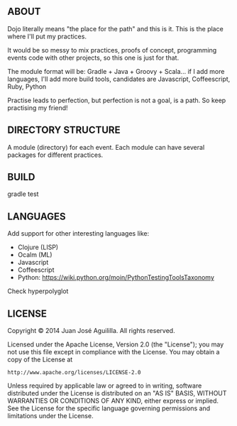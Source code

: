 
ABOUT
-----

Dojo literally means "the place for the path" and this is it. This is the place where I'll put
my practices.

It would be so messy to mix practices, proofs of concept, programming events code with other
projects, so this one is just for that.

The module format will be: Gradle + Java + Groovy + Scala... if I add more languages,
I'll add more build tools, candidates are Javascript, Coffeescript, Ruby, Python

Practise leads to perfection, but perfection is not a goal, is a path. So keep practising my
friend!

DIRECTORY STRUCTURE
-------------------

A module (directory) for each event. Each module can have several packages for different
practices.

BUILD
-----

gradle test

LANGUAGES
---------

Add support for other interesting languages like:

* Clojure (LISP)
* Ocalm (ML)
* Javascript
* Coffeescript
* Python: https://wiki.python.org/moin/PythonTestingToolsTaxonomy

Check hyperpolyglot

LICENSE
-------

Copyright © 2014 Juan José Aguililla. All rights reserved.

Licensed under the Apache License, Version 2.0 (the "License");
you may not use this file except in compliance with the License.
You may obtain a copy of the License at

    http://www.apache.org/licenses/LICENSE-2.0

Unless required by applicable law or agreed to in writing, software
distributed under the License is distributed on an "AS IS" BASIS,
WITHOUT WARRANTIES OR CONDITIONS OF ANY KIND, either express or implied.
See the License for the specific language governing permissions and
limitations under the License.
